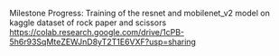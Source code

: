 Milestone Progress:
Training of the resnet and mobilenet_v2 model on kaggle dataset of rock paper and scissors 
https://colab.research.google.com/drive/1cPB-5h6r93SqMteZEWJnD8yT2T1E6VXF?usp=sharing

